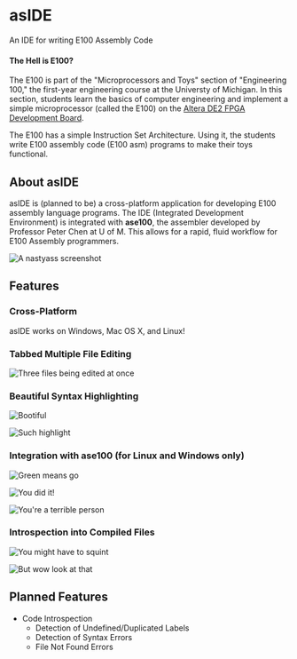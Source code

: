 # asIDE
An IDE for writing E100 Assembly Code

#### The Hell is E100?

The E100 is part of the "Microprocessors and Toys" section of "Engineering 100," the first-year engineering course at the Universty of Michigan. In this section, students learn the basics of computer engineering and implement a simple microprocessor (called the E100) on the [Altera DE2 FPGA Development Board](http://wl.altera.com/education/univ/materials/boards/de2/unv-de2-board.html).

The E100 has a simple Instruction Set Architecture. Using it, the students write E100 assembly code (E100 asm) programs to make their toys functional.

## About asIDE

asIDE is (planned to be) a cross-platform application for developing E100 assembly language programs. The IDE (Integrated Development Environment) is integrated with **ase100**, the assembler developed by Professor Peter Chen at U of M. This allows for a rapid, fluid workflow for E100 Assembly programmers.

![A nastyass screenshot](http://i.imgur.com/1VjdW2T.png)

## Features

### Cross-Platform

asIDE works on Windows, Mac OS X, and Linux!

### Tabbed Multiple File Editing

![Three files being edited at once](http://i.imgur.com/YIQrmgs.png)

### Beautiful Syntax Highlighting

![Bootiful](http://i.imgur.com/ptMDfCZ.png)

![Such highlight](http://i.imgur.com/NsgXNMV.png)

### Integration with ase100 (for Linux and Windows only)

![Green means go](http://i.imgur.com/0KtmgMf.png)

![You did it!](http://i.imgur.com/m3jVtjn.png)

![You're a terrible person](http://i.imgur.com/g1wRrRI.png)

### Introspection into Compiled Files

![You might have to squint](http://i.imgur.com/R3fclp4.png)

![But wow look at that](http://i.imgur.com/hOwc5Ja.png)

## Planned Features

* Code Introspection
  * Detection of Undefined/Duplicated Labels
  * Detection of Syntax Errors
  * File Not Found Errors
